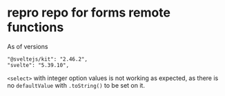 # repro repo for forms remote functions

As of versions

```
"@sveltejs/kit": "2.46.2",
"svelte": "5.39.10",
```

`<select>` with integer option values is not working as expected, as there is no `defaultValue` with `.toString()` to be set on it.
